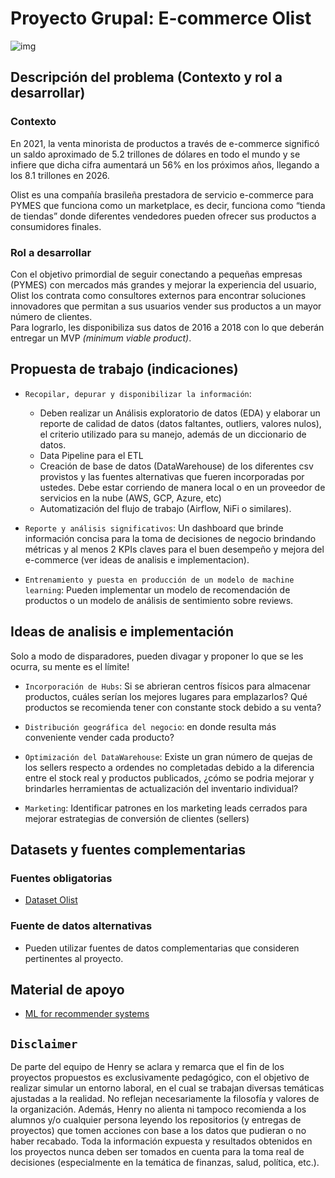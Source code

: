 # Proyecto Grupal: E-commerce Olist  

![img](https://epiprodux.com/blog/wp-content/uploads/2022/02/Ecommerce-managers-Role.jpg)  

## <b>Descripción del problema (Contexto y rol a desarrollar)</b>

### <b>Contexto</b>

En 2021, la venta minorista de productos a través de e-commerce significó un saldo aproximado de 5.2 trillones de dólares en todo el mundo y se infiere que dicha cifra aumentará un 56% en los próximos años, llegando a los 8.1 trillones en 2026.

Olist es una compañía brasileña prestadora de servicio e-commerce para PYMES que funciona como un marketplace, es decir, funciona como “tienda de tiendas” donde diferentes vendedores pueden ofrecer sus productos a consumidores finales.  

### <b>Rol a desarrollar</b>  

Con el objetivo primordial de seguir conectando a pequeñas empresas (PYMES) con mercados más grandes y mejorar la experiencia del usuario, Olist los contrata como consultores externos para encontrar soluciones innovadores que permitan a sus usuarios vender sus productos a un mayor número de clientes.  
Para lograrlo, les disponibiliza sus datos de 2016 a 2018 con lo que deberán entregar un MVP <i>(minimum viable product)</i>.  

## <b>Propuesta de trabajo</b> (indicaciones)  

- `Recopilar, depurar y disponibilizar la información`: 
    - Deben realizar un Análisis exploratorio de datos (EDA) y elaborar un reporte de calidad de datos (datos faltantes, outliers, valores nulos), el criterio utilizado para su manejo, además de un diccionario de datos.
    - Data Pipeline para el ETL
    - Creación de base de datos (DataWarehouse) de los diferentes csv provistos y las fuentes alternativas que fueren incorporadas por ustedes. Debe estar corriendo de manera local o en un proveedor de servicios en la nube (AWS, GCP, Azure, etc)
    - Automatización del flujo de trabajo (Airflow, NiFi o similares). 

- `Reporte y análisis significativos`: Un dashboard que brinde información concisa para la toma de decisiones de negocio brindando métricas y al menos 2 KPIs claves para el buen desempeño y mejora del e-commerce (ver ideas de analisis e implementacion).

- `Entrenamiento y puesta en producción de un modelo de machine learning`: Pueden implementar un modelo de recomendación de productos o un modelo de análisis de sentimiento sobre reviews.

## Ideas de analisis e implementación  

Solo a modo de disparadores, pueden divagar y proponer lo que se les ocurra, su mente es el límite!

- `Incorporación de Hubs`: Si se abrieran centros físicos para almacenar productos, cuáles serían los mejores lugares para emplazarlos? Qué productos se recomienda tener con constante stock debido a su venta?

- `Distribución geográfica del negocio`: en donde resulta más conveniente vender cada producto?

- `Optimización del DataWarehouse`: Existe un gran número de quejas de los sellers respecto a ordendes no completadas debido a la diferencia entre el stock real y productos publicados, ¿cómo se podria mejorar y brindarles herramientas de actualización del inventario individual? 

- `Marketing`: Identificar patrones en los marketing leads cerrados para mejorar estrategias de conversión de clientes (sellers)

## <b>Datasets y fuentes complementarias</b>  

### <b>Fuentes obligatorias</b>  

- [Dataset Olist](https://drive.google.com/file/d/1YiZqsF_F4OIdjLCq4sba2XXjPxU7LlgE/view?usp=sharing)

### <b>Fuente de datos alternativas</b>

- Pueden utilizar fuentes de datos complementarias que consideren pertinentes al proyecto.

## Material de apoyo  

- [ML for recommender systems](https://medium.com/recombee-blog/machine-learning-for-recommender-systems-part-1-algorithms-evaluation-and-cold-start-6f696683d0ed)

## `Disclaimer`
De parte del equipo de Henry se aclara y remarca que el fin de los proyectos propuestos es exclusivamente pedagógico, con el objetivo de realizar simular un entorno laboral, en el cual se trabajan diversas temáticas ajustadas a la realidad. No reflejan necesariamente la filosofía y valores de la organización. Además, Henry no alienta ni tampoco recomienda a los alumnos y/o cualquier persona leyendo los repositorios (y entregas de proyectos) que tomen acciones con base a los datos que pudieran o no haber recabado. Toda la información expuesta y resultados obtenidos en los proyectos nunca deben ser tomados en cuenta para la toma real de decisiones (especialmente en la temática de finanzas, salud, política, etc.).

